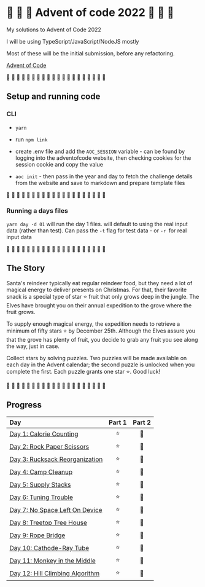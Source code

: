 # 🎄 🎅 🎄 Advent of code 2022 🎄 🎅 🎄

My solutions to Advent of Code 2022

I will be using TypeScript/JavaScript/NodeJS mostly

Most of these will be the initial submission, before any refactoring.

[Advent of Code](https://adventofcode.com/2022)

🎄 🎄 🎄 🎄 🎄 🎄 🎄 🎄 🎄 🎄 🎄 🎄 🎄 🎄 🎄 🎄 🎄 🎄 🎄 🎄

## Setup and running code

### CLI

- `yarn`

- run `npm link`

- create .env file and add the `AOC_SESSION` variable - can be found by logging into the adventofcode website, then checking cookies for the session cookie and copy the value

- `aoc init` - then pass in the year and day to fetch the challenge details from the website and save to markdown and prepare template files

🎄 🎄 🎄 🎄 🎄 🎄 🎄 🎄 🎄 🎄 🎄 🎄 🎄 🎄 🎄 🎄 🎄 🎄 🎄 🎄

### Running a days files

`yarn day -d 01` will run the day 1 files. will default to using the real input data (rather than test). Can pass the `-t` flag for test data - or `-r `for real input data

🎄 🎄 🎄 🎄 🎄 🎄 🎄 🎄 🎄 🎄 🎄 🎄 🎄 🎄 🎄 🎄 🎄 🎄 🎄 🎄

## The Story

Santa's reindeer typically eat regular reindeer food, but they need a lot of magical energy to deliver presents on Christmas. For that, their favorite snack is a special type of star ⭐ fruit that only grows deep in the jungle. The Elves have brought you on their annual expedition to the grove where the fruit grows.

To supply enough magical energy, the expedition needs to retrieve a minimum of fifty stars ⭐ by December 25th. Although the Elves assure you that the grove has plenty of fruit, you decide to grab any fruit you see along the way, just in case.

Collect stars by solving puzzles. Two puzzles will be made available on each day in the Advent calendar; the second puzzle is unlocked when you complete the first. Each puzzle grants one star ⭐. Good luck!

🎄 🎄 🎄 🎄 🎄 🎄 🎄 🎄 🎄 🎄 🎄 🎄 🎄 🎄 🎄 🎄 🎄 🎄 🎄 🎄

## Progress

| Day                                                         | Part 1 | Part 2 |
| :---------------------------------------------------------- | :----: | :----: |
| [Day 1: Calorie Counting](src/01/summary.md#readme)         |   ⭐   |   🌟   |
| [Day 2: Rock Paper Scissors](src/02/summary.md#readme)      |   ⭐   |   🌟   |
| [Day 3: Rucksack Reorganization](src/03/summary.md#readme)  |   ⭐   |   🌟   |
| [Day 4: Camp Cleanup](src/04/summary.md#readme)             |   ⭐   |   🌟   |
| [Day 5: Supply Stacks](src/05/summary.md#readme)            |   ⭐   |   🌟   |
| [Day 6: Tuning Trouble](src/06/summary.md#readme)           |   ⭐   |   🌟   |
| [Day 7: No Space Left On Device](src/07/summary.md#readme)  |   ⭐   |   🌟   |
| [Day 8: Treetop Tree House](src/08/summary.md#readme)       |   ⭐   |   🌟   |
| [Day 9: Rope Bridge](src/09/summary.md#readme)              |   ⭐   |   🌟   |
| [Day 10: Cathode-Ray Tube](src/10/summary.md#readme)        |   ⭐   |   🌟   |
| [Day 11: Monkey in the Middle](src/11/summary.md#readme)    |   ⭐   |   🌟   |
| [Day 12: Hill Climbing Algorithm](src/12/summary.md#readme) |   ⭐   |   🌟   |

